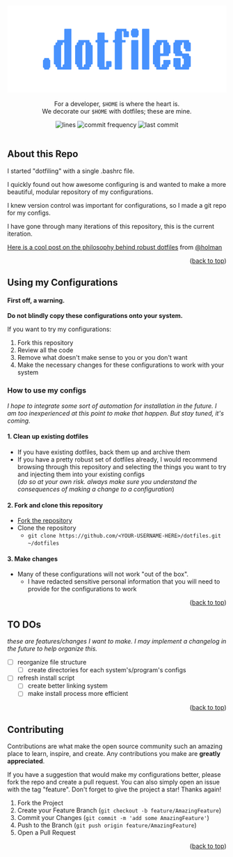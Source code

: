 <div id="top"></div>

<!-- PROJECT LOGO -->
<br />
<div align="center">
  <a href="https://github.com/terminalPoltergeist/dotfiles">
    <img src="/assets/output-onlinepngtools.png" alt="Logo" width="600" height="200">
  </a>

  <p align="center">
    For a developer, <code>$HOME</code> is where the heart is. 
    <br/>
    We decorate our <code>$HOME</code> with dotfiles; these are mine.
  </p>

  <img src="https://img.shields.io/tokei/lines/github/terminalPoltergeist/dotfiles" alt="lines">
  <img src="https://img.shields.io/github/commit-activity/m/terminalPoltergeist/dotfiles" alt="commit frequency">
  <img src="https://img.shields.io/github/last-commit/terminalPoltergeist/dotfiles" alt="last commit">
</div>

<br/>

## About this Repo

I started "dotfiling" with a single .bashrc file. 

I quickly found out how awesome configuring is and wanted to make a more beautiful, modular repository of my configurations. 

I knew version control was important for configurations, so I made a git repo for my configs. 

I have gone through many iterations of this repository, this is the current iteration. 

[Here is a cool post on the philosophy behind robust dotfiles](https://zachholman.com/2010/08/dotfiles-are-meant-to-be-forked/) from [@holman](https://github.com/holman) 

<p align="right">(<a href="#top">back to top</a>)</p>

## Using my Configurations

#### First off, a warning.
**Do not blindly copy these configurations onto your system.**

If you want to try my configurations:
1. Fork this repository
2. Review all the code
3. Remove what doesn't make sense to you or you don't want
4. Make the necessary changes for these configurations to work with your system

### How to use my configs

*I hope to integrate some sort of automation for installation in the future. I am too inexperienced at this point to make that happen. But stay tuned, it's coming.*

#### 1. Clean up existing dotfiles
- If you have existing dotfiles, back them up and archive them
- If you have a pretty robust set of dotfiles already, I would recommend browsing through this repository and selecting the things you want to try and injecting them into your existing configs 
<br/>(*do so at your own risk. always make sure you understand the consequences of making a change to a configuration*)

#### 2. Fork and clone this repository
- [Fork the repository](https://github.com/terminalPoltergeist/dotfiles/fork)
- Clone the repository
    - `git clone https://github.com/<YOUR-USERNAME-HERE>/dotfiles.git ~/dotfiles`

#### 3. Make changes
- Many of these configurations will not work "out of the box".
    - I have redacted sensitive personal information that you will need to provide for the configurations to work

<p align="right">(<a href="#top">back to top</a>)</p>

## TO DOs

*these are features/changes I want to make. I may implement a changelog in the future to help organize this.*

- [ ] reorganize file structure
    - [ ] create directories for each system's/program's configs
- [ ] refresh install script
    - [ ] create better linking system
    - [ ] make install process more efficient

<p align="right">(<a href="#top">back to top</a>)</p>

## Contributing

Contributions are what make the open source community such an amazing place to learn, inspire, and create. Any contributions you make are **greatly appreciated**.

If you have a suggestion that would make my configurations better, please fork the repo and create a pull request. You can also simply open an issue with the tag "feature".
Don't forget to give the project a star! Thanks again!

1. Fork the Project
2. Create your Feature Branch (`git checkout -b feature/AmazingFeature`)
3. Commit your Changes (`git commit -m 'add some AmazingFeature'`)
4. Push to the Branch (`git push origin feature/AmazingFeature`)
5. Open a Pull Request

<p align="right">(<a href="#top">back to top</a>)</p>
